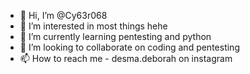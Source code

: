 - 👋 Hi, I’m @Cy63r068
- 👀 I’m interested in most things hehe
- 🌱 I’m currently learning pentesting and python
- 💞️ I’m looking to collaborate on coding and pentesting
- 📫 How to reach me - desma.deborah on instagram

<!---
Cy63r068/Cy63r068 is a ✨ special ✨ repository because its `README.md` (this file) appears on your GitHub profile.
You can click the Preview link to take a look at your changes.
--->
